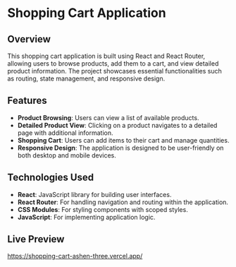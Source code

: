 # Shopping Cart Application

## Overview

This shopping cart application is built using React and React Router, allowing users to browse products, add them to a cart, and view detailed product information. The project showcases essential functionalities such as routing, state management, and responsive design.

## Features

- **Product Browsing**: Users can view a list of available products.
- **Detailed Product View**: Clicking on a product navigates to a detailed page with additional information.
- **Shopping Cart**: Users can add items to their cart and manage quantities.
- **Responsive Design**: The application is designed to be user-friendly on both desktop and mobile devices.

## Technologies Used

- **React**: JavaScript library for building user interfaces.
- **React Router**: For handling navigation and routing within the application.
- **CSS Modules**: For styling components with scoped styles.
- **JavaScript**: For implementing application logic.

## Live Preview
https://shopping-cart-ashen-three.vercel.app/
